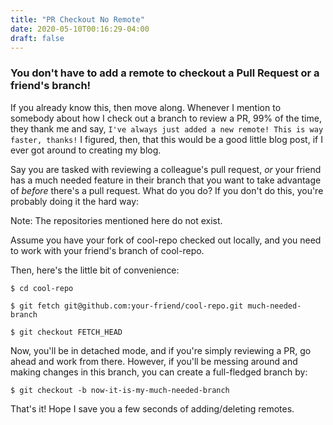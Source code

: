```yaml
---
title: "PR Checkout No Remote"
date: 2020-05-10T00:16:29-04:00
draft: false
---
```


### You don't have to add a remote to checkout a Pull Request or a friend's branch!

If you already know this, then move along.
Whenever I mention to somebody about how I check out a branch to review a PR, 99% of the time,
they thank me and say, `I've always just added a new remote! This is way faster, thanks!` I
figured, then, that this would be a good little blog post, if I ever got around to creating my
blog.

Say you are tasked with reviewing a colleague's pull request, _or_ your friend has a much
needed feature in their branch that you want to take advantage of _before_ there's a pull
request.  What do you do? If you don't do this, you're probably doing it the hard way:

Note: The repositories mentioned here do not exist.

Assume you have your fork of cool-repo checked out locally, and you need to work with
your friend's branch of cool-repo.

Then, here's the little bit of convenience:

```
$ cd cool-repo

$ git fetch git@github.com:your-friend/cool-repo.git much-needed-branch

$ git checkout FETCH_HEAD
```

Now, you'll be in detached mode, and if you're simply reviewing a PR, go ahead and work from there.
However, if you'll be messing around and making changes in this branch, you can create a 
full-fledged branch by:

`$ git checkout -b now-it-is-my-much-needed-branch`

That's it! Hope I save you a few seconds of adding/deleting remotes.
